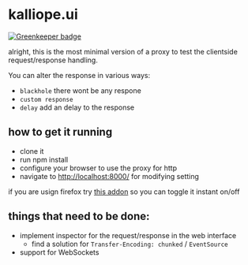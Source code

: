 # kalliope.ui

[![Greenkeeper badge](https://badges.greenkeeper.io/Bonuspunkt/kalliope.ui.svg)](https://greenkeeper.io/)

alright, this is the most minimal version of a proxy to test the clientside request/response handling.

You can alter the response in various ways:

- `blackhole` there wont be any respone
- `custom response`
- `delay` add an delay to the response


## how to get it running
- clone it
- run npm install
- configure your browser to use the proxy for http
- navigate to [http://localhost:8000/](http://localhost:8000/) for modifying setting

if you are usign firefox try
[this addon](https://addons.mozilla.org/en-us/firefox/addon/toggle-proxy-51740/)
so you can toggle it instant on/off

## things that need to be done:
- implement inspector for the request/response in the web interface
  - find a solution for `Transfer-Encoding: chunked` / `EventSource`
- support for WebSockets
